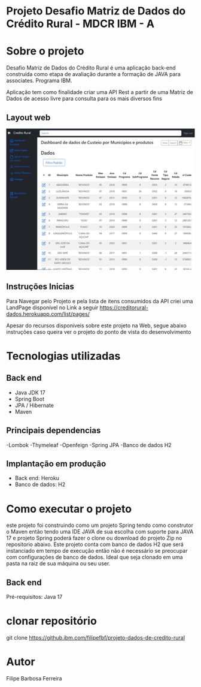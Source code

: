 # Projeto Desafio Matriz de Dados do Crédito Rural - MDCR IBM - A
# Sobre o projeto

Desafio Matriz de Dados do Crédito Rural é uma aplicação back-end 
construída como etapa de avaliação durante a formação de JAVA para associates. Programa IBM.

Aplicação tem como finalidade criar uma API Rest a partir de uma 
Matriz de Dados de acesso livre para consulta para os mais diversos fins

## Layout web
![](/src/main/resources/static/images/landPage.jpg)

## Instruções Inicias
Para Navegar pelo Projeto e pela lista de itens consumidos da API criei 
uma LandPage disponível no Link a seguir
https://creditorural-dados.herokuapp.com/list/pages/

Apesar do recursos disponiveis sobre este projeto na Web, 
segue abaixo instruções caso queira ver o projeto do ponto de vista do desenvolvimento

# Tecnologias utilizadas


## Back end
- Java JDK 17
- Spring Boot
- JPA / Hibernate
- Maven

## Principais dependencias
-Lombok
-Thymeleaf
-Openfeign
-Spring JPA
-Banco de dados H2

## Implantação em produção
- Back end: Heroku
- Banco de dados: H2

# Como executar o projeto
este projeto foi construindo como um projeto Spring tendo como construtor o Maven
então tendo uma IDE JAVA de sua escolha com suporte para JAVA 17 e projeto Spring poderá 
fazer o clone ou download do projeto Zip no repositorio abaixo.
Este projeto conta com banco de dados H2 que será instanciado em tempo de execução
então não é necessário se preocupar com configurações de banco de dados.
Ideal que seja clonado em uma pasta na raiz de sua máquina ou seu user.

## Back end
Pré-requisitos: Java 17

# clonar repositório
git clone https://github.ibm.com/filipefbf/projeto-dados-de-credito-rural

# Autor
Filipe Barbosa Ferreira
